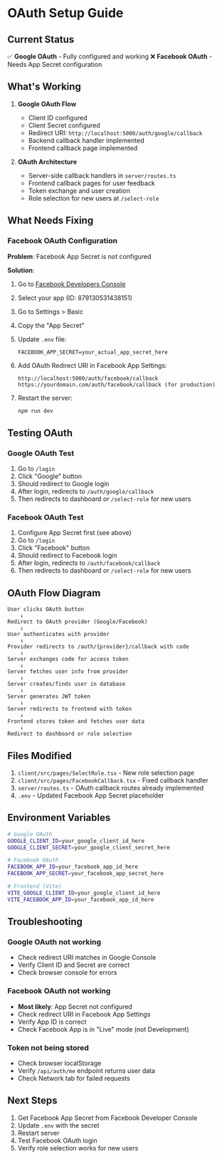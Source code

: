 # OAuth Setup Guide

## Current Status

✅ **Google OAuth** - Fully configured and working
❌ **Facebook OAuth** - Needs App Secret configuration

## What's Working

1. **Google OAuth Flow**
   - Client ID configured
   - Client Secret configured
   - Redirect URI: `http://localhost:5000/auth/google/callback`
   - Backend callback handler implemented
   - Frontend callback page implemented

2. **OAuth Architecture**
   - Server-side callback handlers in `server/routes.ts`
   - Frontend callback pages for user feedback
   - Token exchange and user creation
   - Role selection for new users at `/select-role`

## What Needs Fixing

### Facebook OAuth Configuration

**Problem**: Facebook App Secret is not configured

**Solution**:

1. Go to [Facebook Developers Console](https://developers.facebook.com/apps/)
2. Select your app (ID: 879130531438151)
3. Go to Settings > Basic
4. Copy the "App Secret"
5. Update `.env` file:
   ```
   FACEBOOK_APP_SECRET=your_actual_app_secret_here
   ```

6. Add OAuth Redirect URI in Facebook App Settings:
   ```
   http://localhost:5000/auth/facebook/callback
   https://yourdomain.com/auth/facebook/callback (for production)
   ```

7. Restart the server:
   ```bash
   npm run dev
   ```

## Testing OAuth

### Google OAuth Test
1. Go to `/login`
2. Click "Google" button
3. Should redirect to Google login
4. After login, redirects to `/auth/google/callback`
5. Then redirects to dashboard or `/select-role` for new users

### Facebook OAuth Test
1. Configure App Secret first (see above)
2. Go to `/login`
3. Click "Facebook" button
4. Should redirect to Facebook login
5. After login, redirects to `/auth/facebook/callback`
6. Then redirects to dashboard or `/select-role` for new users

## OAuth Flow Diagram

```
User clicks OAuth button
    ↓
Redirect to OAuth provider (Google/Facebook)
    ↓
User authenticates with provider
    ↓
Provider redirects to /auth/{provider}/callback with code
    ↓
Server exchanges code for access token
    ↓
Server fetches user info from provider
    ↓
Server creates/finds user in database
    ↓
Server generates JWT token
    ↓
Server redirects to frontend with token
    ↓
Frontend stores token and fetches user data
    ↓
Redirect to dashboard or role selection
```

## Files Modified

1. `client/src/pages/SelectRole.tsx` - New role selection page
2. `client/src/pages/FacebookCallback.tsx` - Fixed callback handler
3. `server/routes.ts` - OAuth callback routes already implemented
4. `.env` - Updated Facebook App Secret placeholder

## Environment Variables

```bash
# Google OAuth
GOOGLE_CLIENT_ID=your_google_client_id_here
GOOGLE_CLIENT_SECRET=your_google_client_secret_here

# Facebook OAuth
FACEBOOK_APP_ID=your_facebook_app_id_here
FACEBOOK_APP_SECRET=your_facebook_app_secret_here

# Frontend (Vite)
VITE_GOOGLE_CLIENT_ID=your_google_client_id_here
VITE_FACEBOOK_APP_ID=your_facebook_app_id_here
```

## Troubleshooting

### Google OAuth not working
- Check redirect URI matches in Google Console
- Verify Client ID and Secret are correct
- Check browser console for errors

### Facebook OAuth not working
- **Most likely**: App Secret not configured
- Check redirect URI in Facebook App Settings
- Verify App ID is correct
- Check Facebook App is in "Live" mode (not Development)

### Token not being stored
- Check browser localStorage
- Verify `/api/auth/me` endpoint returns user data
- Check Network tab for failed requests

## Next Steps

1. Get Facebook App Secret from Facebook Developer Console
2. Update `.env` with the secret
3. Restart server
4. Test Facebook OAuth login
5. Verify role selection works for new users
